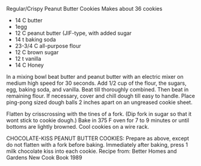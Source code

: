 Regular/Crispy Peanut Butter Cookies
Makes about 36 cookies

- 14 C butter
- 1egg
- 12 C peanut butter (JIF-type, with added sugar
- 14 t baking soda
- 23-3/4 C all-purpose flour
- 12 C brown sugar
- 12 t vanilla
- 14 C Honey

In a mixing bowl beat butter and peanut butter with an electric mixer on medium high speed for 30 seconds.
Add 1/2 cup of the flour, the sugars, egg, baking soda, and vanilla.  Beat till thoroughly combined.
Then beat in remaining flour.
If necessary, cover and chill dough till easy to handle.
Place ping-pong sized dough balls 2 inches apart on an ungreased cookie sheet.

Flatten by crisscrossing with the tines of a fork. (Dip fork in sugar so that it wont stick to cookie dough.)
Bake in 375 F oven for 7 to 9 minutes or until bottoms are lightly browned.
Cool cookies on a wire rack.

CHOCOLATE-KISS PEANUT BUTTER COOKIES:  Prepare as above, except do not flatten with a fork before baking.  Immediately after baking, press 1 milk chocolate kiss into each cookie.         Recipe from:  Better Homes and Gardens New Cook Book 1989
